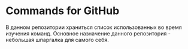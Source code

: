 # Commands for GitHub
В данном репозитории храниться список использованных во время изучения команд. Основное назначение данного репозитория - небольшая шпаргалка для самого себя. 
